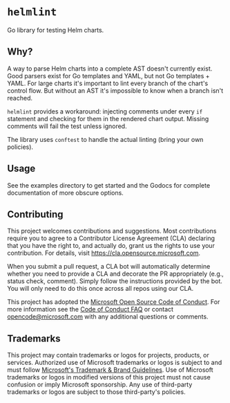 # `helmlint`

Go library for testing Helm charts.


## Why?

A way to parse Helm charts into a complete AST doesn't currently exist.
Good parsers exist for Go templates and YAML, but not Go templates + YAML.
For large charts it's important to lint every branch of the chart's control flow.
But without an AST it's impossible to know when a branch isn't reached.

`helmlint` provides a workaround: injecting comments under every `if` statement and checking for them in the rendered chart output.
Missing comments will fail the test unless ignored.

The library uses `conftest` to handle the actual linting (bring your own policies).

## Usage

See the examples directory to get started and the Godocs for complete documentation of more obscure options.


## Contributing

This project welcomes contributions and suggestions.  Most contributions require you to agree to a
Contributor License Agreement (CLA) declaring that you have the right to, and actually do, grant us
the rights to use your contribution. For details, visit https://cla.opensource.microsoft.com.

When you submit a pull request, a CLA bot will automatically determine whether you need to provide
a CLA and decorate the PR appropriately (e.g., status check, comment). Simply follow the instructions
provided by the bot. You will only need to do this once across all repos using our CLA.

This project has adopted the [Microsoft Open Source Code of Conduct](https://opensource.microsoft.com/codeofconduct/).
For more information see the [Code of Conduct FAQ](https://opensource.microsoft.com/codeofconduct/faq/) or
contact [opencode@microsoft.com](mailto:opencode@microsoft.com) with any additional questions or comments.

## Trademarks

This project may contain trademarks or logos for projects, products, or services. Authorized use of Microsoft 
trademarks or logos is subject to and must follow 
[Microsoft's Trademark & Brand Guidelines](https://www.microsoft.com/en-us/legal/intellectualproperty/trademarks/usage/general).
Use of Microsoft trademarks or logos in modified versions of this project must not cause confusion or imply Microsoft sponsorship.
Any use of third-party trademarks or logos are subject to those third-party's policies.
